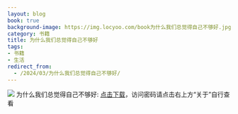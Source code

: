 ```yaml
---
layout: blog
book: true
background-image: https://img.locyoo.com/book为什么我们总觉得自己不够好.jpg
category: 书籍
title: 为什么我们总觉得自己不够好
tags:
- 书籍
- 生活
redirect_from:
  - /2024/03/为什么我们总觉得自己不够好/
---
```

![](https://img.locyoo.com/book为什么我们总觉得自己不够好.jpg)
为什么我们总觉得自己不够好: <a name = "ref1" href="https://url18.ctfile.com/f/50983618-1268598679-442af5?p=3619">点击下载</a>，访问密码请点击右上方“关于”自行查看
